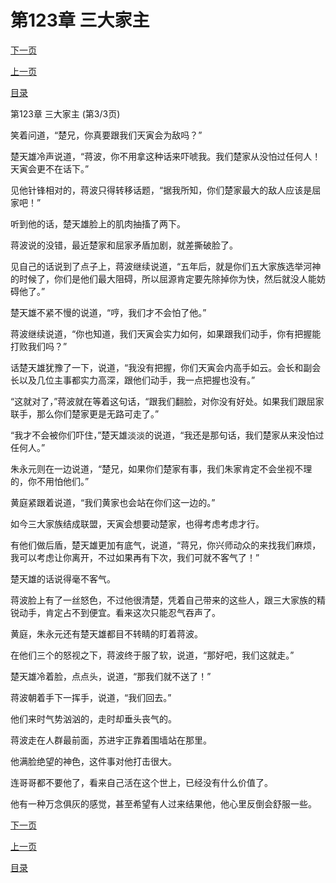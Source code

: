 <h1>第123章   三大家主</h1>
            <div><p><a href="./0369_%E7%AC%AC124%E7%AB%A0_%E5%90%8E%E9%99%A2%E8%B5%B7%E7%81%AB.md">下一页</a></p><p><a href="./0367_%E7%AC%AC123%E7%AB%A0_%E4%B8%89%E5%A4%A7%E5%AE%B6%E4%B8%BB.md">上一页</a></p><p><a href="../">目录</a></p></div>
            <div><p>第123章   三大家主 (第3/3页)</p><p>笑着问道，“楚兄，你真要跟我们天寅会为敌吗？”</p><p>楚天雄冷声说道，“蒋波，你不用拿这种话来吓唬我。我们楚家从没怕过任何人！天寅会更不在话下。”</p><p>见他针锋相对的，蒋波只得转移话题，“据我所知，你们楚家最大的敌人应该是屈家吧！”</p><p>听到他的话，楚天雄脸上的肌肉抽搐了两下。</p><p>蒋波说的没错，最近楚家和屈家矛盾加剧，就差撕破脸了。</p><p>见自己的话说到了点子上，蒋波继续说道，“五年后，就是你们五大家族选举河神的时候了，你们是他们最大阻碍，所以屈源肯定要先除掉你为快，然后就没人能妨碍他了。”</p><p>楚天雄不紧不慢的说道，“哼，我们才不会怕了他。”</p><p>蒋波继续说道，“你也知道，我们天寅会实力如何，如果跟我们动手，你有把握能打败我们吗？”</p><p>话楚天雄犹豫了一下，说道，“我没有把握，你们天寅会内高手如云。会长和副会长以及几位主事都实力高深，跟他们动手，我一点把握也没有。”</p><p>“这就对了，”蒋波就在等着这句话，“跟我们翻脸，对你没有好处。如果我们跟屈家联手，那么你们楚家更是无路可走了。”</p><p>“我才不会被你们吓住，”楚天雄淡淡的说道，“我还是那句话，我们楚家从来没怕过任何人。”</p><p>朱永元则在一边说道，“楚兄，如果你们楚家有事，我们朱家肯定不会坐视不理的，你不用怕他们。”</p><p>黄庭紧跟着说道，“我们黄家也会站在你们这一边的。”</p><p>如今三大家族结成联盟，天寅会想要动楚家，也得考虑考虑才行。</p><p>有他们做后盾，楚天雄更加有底气，说道，“蒋兄，你兴师动众的来找我们麻烦，我可以考虑让你离开，不过如果再有下次，我们可就不客气了！”</p><p>楚天雄的话说得毫不客气。</p><p>蒋波脸上有了一丝怒色，不过他很清楚，凭着自己带来的这些人，跟三大家族的精锐动手，肯定占不到便宜。看来这次只能忍气吞声了。</p><p>黄庭，朱永元还有楚天雄都目不转睛的盯着蒋波。</p><p>在他们三个的怒视之下，蒋波终于服了软，说道，“那好吧，我们这就走。”</p><p>楚天雄冷着脸，点点头，说道，“那我们就不送了！”</p><p>蒋波朝着手下一挥手，说道，“我们回去。”</p><p>他们来时气势汹汹的，走时却垂头丧气的。</p><p>蒋波走在人群最前面，苏进宇正靠着围墙站在那里。</p><p>他满脸绝望的神色，这件事对他打击很大。</p><p>连哥哥都不要他了，看来自己活在这个世上，已经没有什么价值了。</p><p>他有一种万念俱灰的感觉，甚至希望有人过来结果他，他心里反倒会舒服一些。</p></div>
            <div><p><a href="./0369_%E7%AC%AC124%E7%AB%A0_%E5%90%8E%E9%99%A2%E8%B5%B7%E7%81%AB.md">下一页</a></p><p><a href="./0367_%E7%AC%AC123%E7%AB%A0_%E4%B8%89%E5%A4%A7%E5%AE%B6%E4%B8%BB.md">上一页</a></p><p><a href="../">目录</a></p></div>
